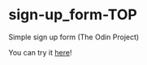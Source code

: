 # sign-up_form-TOP
Simple sign up form (The Odin Project) 

You can try it [here](https://aurel-charles.github.io/sign-up_form-TOP/)!
